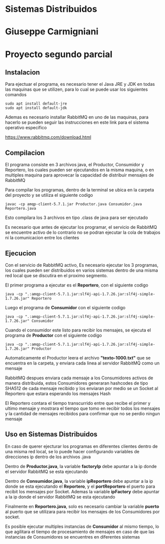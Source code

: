 # Sistemas Distribuidos
# Giuseppe Carmigniani
# Proyecto segundo parcial

## Instalacion

Para ejectuar el programa, es necesario tener el Java JRE y JDK en todas las maquinas que se utilizen, para lo cual se puede usar los siguientes comandos

```
sudo apt install default-jre
sudo apt install default-jdk
```

Ademas es necesario installar RabbitMQ en uno de las maquinas, para hacerlo se pueden seguir las instrucciones en este link para el sistema operativo especifico

https://www.rabbitmq.com/download.html


## Compilacion

El programa consiste en 3 archivos java, el Productor, Consumidor y Reportero, los cuales pueden ser ejecutandos en la misma maquina, o en multiples maquina para aprovecar la capacidad de distribuir mensajes de RabbitMQ

Para compilar los programas, dentro de la terminal se ubica en la carpeta del proyecto y se utiliza el siguiente codigo

```
javac -cp amqp-client-5.7.1.jar Productor.java Consumidor.java Reportero.java
```

Esto compilara los 3 archivos en tipo .class de java para ser ejecutado

Es necesario que antes de ejecutar los programar, el servicio de RabbitMQ se encuentre activo de lo contrario no se podran ejecutar la cola de trabajos ni la comunicacion entre los clientes



## Ejecucion

Con el servicio de RabbitMQ activo, Es necesario ejecutar los 3 programas, los cuales pueden ser distribuidos en varios sistemas dentro de una misma red local que se discutira en el proximo segmento.

El primer programa a ejecutar es el **Reportero**, con el siguiente codigo

```
java -cp ".:amqp-client-5.7.1.jar:slf4j-api-1.7.26.jar:slf4j-simple-1.7.26.jar" Reportero
```

Luego el programa de **Consumidor** con el siguiente codigo

```
java -cp ".:amqp-client-5.7.1.jar:slf4j-api-1.7.26.jar:slf4j-simple-1.7.26.jar" Consumidor
```

Cuando el consumidor este listo para recibir los mensajes, se ejecuta el programa de **Productor** con el siguiente codigo

```
java -cp ".:amqp-client-5.7.1.jar:slf4j-api-1.7.26.jar:slf4j-simple-1.7.26.jar" Productor
```

Automaticamente el Productor leera el archivo **"texto-1000.txt"** que se encuentra en la carpeta, y enviara cada linea al servidor RabbitMQ como un mensaje

RabbitMQ despues enviara cada mensaje a los Consumidores activos de manera distribuida, estos Consumidores generaran hashcodes de tipo SHA512 de cada mensaje recibido y los enviaran por medio se un Socket al Reportero que estara esperando los mensajes Hash

El Reportero contara el tiempo transcurrido entre que recibe el primer y ultimo mensaje y mostrara el tiempo que tomo en recibir todos los mensajes y la cantidad de mensajes recibidos para confirmar que no se perdio ningun mensaje

## Uso en Sistemas Distribuidos

En caso de querer ejecturar los programas en diferentes clientes dentro de una misma red local, se lo puede hacer configurando variables de direcciones ip dentro de los archivos .java

Dentro de **Productor.java**, la variable **factoryIp** debe apuntar a la ip donde el servidor RabbitMQ se esta ejecutando

Dentro de **Consumidor.java**, la variable **ipReportero** debe apuntar a la ip donde se esta ejecutando el **Reportero**, y el **portReportero** el puerto para recibit los mensajes por Socket. Ademas la variable **ipFactory** debe apuntar a la ip donde el servidor RabbitMQ se esta ejecutando

Finalmente en **Reportero.java**, solo es necesario cambiar la variable **puerto** al puerto que se utilizara para recibir los mensajes de los Consumidores por socket.

Es posible ejecutar multiples instancias de **Consumidor** al mismo tiempo, lo que agilitara el tiempo de procesamiento de mensajes en caso de que las instancias de Consumidores se encuentres en diferentes sistemas
